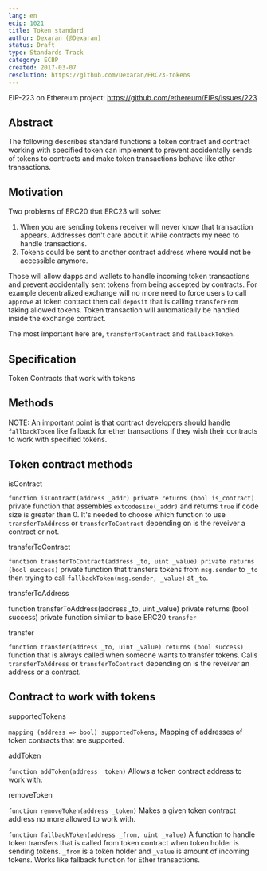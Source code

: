 ```yaml
---
lang: en
ecip: 1021
title: Token standard
author: Dexaran (@Dexaran)
status: Draft
type: Standards Track
category: ECBP
created: 2017-03-07
resolution: https://github.com/Dexaran/ERC23-tokens
---
```

    
EIP-223 on Ethereum project: https://github.com/ethereum/EIPs/issues/223
   
## Abstract

The following describes standard functions a token contract and contract working with specified token can implement to prevent accidentally sends of tokens to contracts and make token transactions behave like ether transactions.

## Motivation

Two problems of ERC20 that ERC23 will solve: 
1. When you are sending tokens receiver will never know that transaction appears. Addresses don't care about it while contracts my need to handle transactions.
2. Tokens could be sent to another contract address where would not be accessible anymore.

Those will allow dapps and wallets to handle incoming token transactions and prevent accidentally sent tokens from being accepted by contracts.
For example decentralized exchange will no more need to force users to call `approve` at token contract then call `deposit` that is calling `transferFrom` taking allowed tokens. Token transaction will automatically be handled inside the exchange contract.

The most important here are, `transferToContract` and `fallbackToken`.

## Specification

Token
Contracts that work with tokens

## Methods

NOTE: An important point is that contract developers should handle `fallbackToken` like fallback for ether transactions if they wish their contracts to work with specified tokens.

## Token contract methods
isContract

`function isContract(address _addr) private returns (bool is_contract)`
private function that assembles `extcodesize(_addr)` and returns `true` if code size is greater than 0. It's needed to choose which function to use `transferToAddress` or `transferToContract` depending on is the reveiver a contract or not.

transferToContract

`function transferToContract(address _to, uint _value) private returns (bool success)`
private function that transfers tokens from `msg.sender` to `_to` then trying to call `fallbackToken(msg.sender, _value)` at `_to`.

transferToAddress

function transferToAddress(address _to, uint _value) private returns (bool success)
private function similar to base ERC20 `transfer`

transfer

`function transfer(address _to, uint _value) returns (bool success)`
function that is always called when someone wants to transfer tokens. Calls `transferToAddress` or `transferToContract` depending on is the reveiver an address or a contract.

## Contract to work with tokens

supportedTokens

`mapping (address => bool) supportedTokens;`
Mapping of addresses of token contracts that are supported.

addToken

`function addToken(address _token)`
Allows a token contract address to work with.

removeToken

`function removeToken(address _token)`
Makes a given token contract address no more allowed to work with.

`function fallbackToken(address _from, uint _value)`
A function to handle token transfers that is called from token contract when token holder is sending tokens. `_from` is a token holder and `_value` is amount of incoming tokens. Works like fallback function for Ether transactions.
